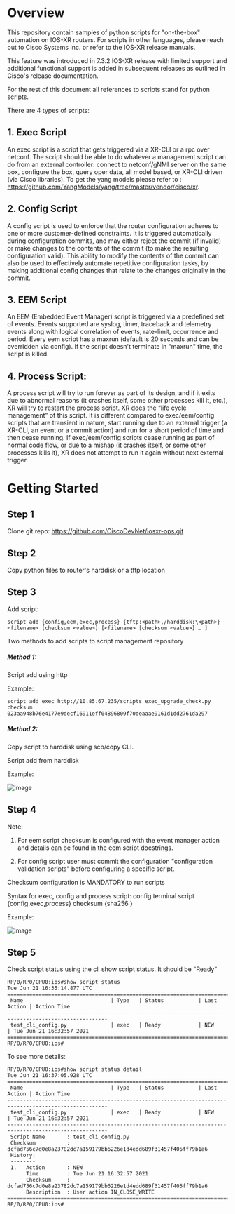 <!--
  Copyright (c) 2021 by Cisco Systems, Inc.
  All rights reserved.
-->
# Overview

This repository contain samples of python scripts for "on-the-box" automation on IOS-XR routers. For scripts in other languages, please reach out to Cisco Systems Inc. or refer to the IOS-XR release manuals. 

This feature was introduced in 7.3.2 IOS-XR release with limited support and additional functional support is added in subsequent releases as outlined in Cisco's release documentation.

For the rest of this document all references to scripts stand for python scripts. 

There are 4 types of scripts:

## 1. Exec Script ##

An exec script is a script that gets triggered via a XR-CLI or a rpc over netconf. The script should be able to do whatever a management script can do from an external controller: connect to netconf/gNMI server on the same box, configure the box, query oper data, all model based, or XR-CLI driven (via Cisco libraries). To get the yang models please refer to : https://github.com/YangModels/yang/tree/master/vendor/cisco/xr.

## 2. Config Script ##

A config script is used to enforce that the router configuration adheres to one or more customer-defined constraints. It is triggered automatically during configuration commits, and may either reject the commit (if invalid) or make changes to the contents of the commit (to make the resulting configuration valid). This ability to modify the contents of the commit can also be used to effectively automate repetitive configuration tasks, by making additional config changes that relate to the changes originally in the commit.

## 3. EEM Script ##

An EEM (Embedded Event Manager) script is triggered via a predefined set of events. Events supported are syslog, timer, traceback and telemetry events along with logical correlation of events, rate-limit, occurrence and period. Every eem script has a maxrun (default is 20 seconds and can be overridden via config). If the script doesn't terminate in "maxrun" time, the script is killed.

## 4. Process Script: ##

A process script will try to run forever as part of its design, and if it exits due to abnormal reasons (it crashes itself, some other processes kill it, etc.), XR will try to restart the process script. XR does the “life cycle management” of this script. It is different compared to exec/eem/config scripts that are transient in nature, start running due to an external trigger (a XR-CLI, an event or a commit action) and run for a short period of time and then cease running. If exec/eem/config scripts cease running as part of normal code flow, or due to a mishap (it crashes itself, or some other processes kills it), XR does not attempt to run it again without next external trigger.


# Getting Started

## Step 1 ##

Clone git repo: https://github.com/CiscoDevNet/iosxr-ops.git

## Step 2 ## 

Copy python files to router's harddisk or a tftp location

## Step 3 ##

Add script:

```
script add {config,eem,exec,process} {tftp:<path>,/harddisk:\<path>} <filename> [checksum <value>] [<filename> [checksum <value>] … ]
```

Two methods to add scripts to script management repository
  
##### Method 1: #####
  
Script add using http 
  
Example:
  
	script add exec http://10.85.67.235/scripts exec_upgrade_check.py checksum 023aa948b76e4177e9decf16911eff04896809f70deaaae9161d1dd2761da297
  
##### Method 2:  #####
  
Copy script to harddisk using scp/copy CLI.
  
Script add from harddisk
  
Example:
  
![image](https://user-images.githubusercontent.com/32883901/120832424-4317e280-c526-11eb-8b24-37db160e2879.png)

## Step 4 ##

Note: 

1. For eem script checksum is configured with the event manager action and details can be found in the eem script docstrings.

2. For config script user must commit the configuration "configuration validation scripts" before configuring a specific script. 

Checksum configuration is MANDATORY to run scripts
  
Syntax for exec, config and process script:
	config terminal
 		script {config,exec,process} <filename> checksum {sha256 <value>}
  
Example:
	
![image](https://user-images.githubusercontent.com/32883901/120832696-8eca8c00-c526-11eb-96e3-2704a20f7265.png)

## Step 5 ##

Check script status using the cli show script status. It should be "Ready"

```
RP/0/RP0/CPU0:ios#show script status 
Tue Jun 21 16:35:14.877 UTC
======================================================================================================
 Name                            | Type   | Status           | Last Action | Action Time               
------------------------------------------------------------------------------------------------------
 test_cli_config.py              | exec   | Ready            | NEW         | Tue Jun 21 16:32:57 2021  
======================================================================================================
RP/0/RP0/CPU0:ios#
```

To see more details:

```
RP/0/RP0/CPU0:ios#show script status detail 
Tue Jun 21 16:37:05.928 UTC
======================================================================================================
 Name                            | Type   | Status           | Last Action | Action Time               
------------------------------------------------------------------------------------------------------
 test_cli_config.py              | exec   | Ready            | NEW         | Tue Jun 21 16:32:57 2021  
------------------------------------------------------------------------------------------------------
 Script Name       : test_cli_config.py
 Checksum          : dcfad756c7d0e8a23782dc7a159179bb6226e1d4edd689f31457f405ff79b1a6
 History:
 --------
 1.   Action       : NEW
      Time         : Tue Jun 21 16:32:57 2021
      Checksum     : dcfad756c7d0e8a23782dc7a159179bb6226e1d4edd689f31457f405ff79b1a6
      Description  : User action IN_CLOSE_WRITE
======================================================================================================
RP/0/RP0/CPU0:ios#
```




